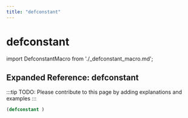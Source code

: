 ```yaml
---
title: "defconstant"
---
```


# defconstant

import DefconstantMacro from './_defconstant_macro.md';

<DefconstantMacro />

## Expanded Reference: defconstant

:::tip
TODO: Please contribute to this page by adding explanations and examples
:::

```lisp
(defconstant )
```
